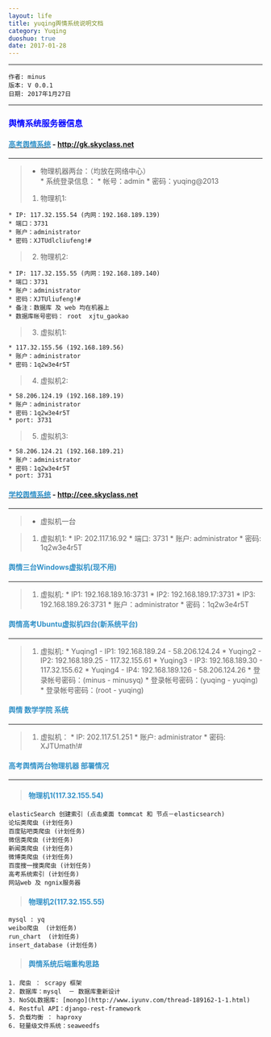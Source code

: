 ```yaml
---
layout: life
title: yuqing舆情系统说明文档
category: Yuqing
duoshuo: true
date: 2017-01-28
---
```


******

	作者: minus
	版本: V 0.0.1
	日期: 2017年1月27日

<!-- more -->

*******

### <font color="blue" style="font-weight:bold">舆情系统服务器信息</font>

#### [<font color="#3090C7" style="font-weight:bold">高考舆情系统</font>](http://gk.skyclass.net) - http://gk.skyclass.net
***
> * 物理机器两台：（均放在网络中心）	
    * 系统登录信息：
    * 帐号：admin
    * 密码：yuqing@2013
>
> 1. 物理机1:

    * IP: 117.32.155.54 (内网：192.168.189.139) 
    * 端口：3731
    * 账户：administrator
    * 密码：XJTUdlcliufeng!# 
> 2. 物理机2:

    * IP: 117.32.155.55 (内网：192.168.189.140)
    * 端口：3731
    * 账户：administrator
    * 密码：XJTUliufeng!#
    * 备注：数据库 及 web 均在机器上
    * 数据库帐号密码： root  xjtu_gaokao	
> 3. 虚拟机1:

    * 117.32.155.56 (192.168.189.56)
    * 账户：administrator
    * 密码：1q2w3e4r5T	
> 4. 虚拟机2: 

    * 58.206.124.19 (192.168.189.19)
    * 账户：administrator
    * 密码：1q2w3e4r5T
    * port: 3731
> 5. 虚拟机3:

    * 58.206.124.21 (192.168.189.21)
    * 账户：administrator
    * 密码：1q2w3e4r5T
    * port: 3731

#### [<font color="#3090C7" style="font-weight:bold">学校舆情系统</font>](http://cee.skyclass.net) - http://cee.skyclass.net
***
>
> * 虚拟机一台

> 1. 虚拟机1:
    * IP: 202.117.16.92
    * 端口: 3731
    * 账户: administrator
    * 密码: 1q2w3e4r5T

#### <font color="#3090C7" style="font-weight:bold">舆情三台Windows虚拟机(现不用)</font>
___
> 1. 虚拟机:
    * IP1: 192.168.189.16:3731
    * IP2: 192.168.189.17:3731
    * IP3: 192.168.189.26:3731
    * 账户：administrator
    * 密码：1q2w3e4r5T

#### <font color="#3090C7" style="font-weight:bold">舆情高考Ubuntu虚拟机四台(新系统平台)</font>
___
>
> 1. 虚拟机:
    * Yuqing1 - IP1: 192.168.189.24 - 58.206.124.24
    * Yuqing2 - IP2: 192.168.189.25 - 117.32.155.61
    * Yuqing3 - IP3: 192.168.189.30 - 117.32.155.62
    * Yuqing4 - IP4: 192.168.189.126 - 58.206.124.26
    * 登录帐号密码：(minus - minusyq)
    * 登录帐号密码：(yuqing - yuqing)
    * 登录帐号密码：(root - yuqing)
    
#### <font color="#3090C7" style="font-weight:bold">舆情 数学学院 系统</font>
___
> 1. 虚拟机：
    * IP: 202.117.51.251
    * 账户: administrator
    * 密码: XJTUmath!#

#### <font color="#3090C7" style="font-weight:bold">高考舆情两台物理机器 部署情况</font>
___
> #### <font color="#3090C7" style="font-weight:bold">物理机1(117.32.155.54)</font>
    elasticSearch 创建索引 (点击桌面 tommcat 和 节点－elasticsearch)
    论坛类爬虫 (计划任务)
    百度贴吧类爬虫 (计划任务)
    微信类爬虫 (计划任务)
    新闻类爬虫 (计划任务)
    微博类爬虫 (计划任务)
    百度搜一搜类爬虫 (计划任务)
    高考系统索引 (计划任务)
    网站web 及 ngnix服务器

> #### <font color="#3090C7" style="font-weight:bold">物理机2(117.32.155.55)</font>
    mysql : yq
    weibo爬虫  (计划任务)
    run_chart  (计划任务)
    insert_database (计划任务)
	
> #### <font color="#3090C7" style="font-weight:bold">舆情系统后端重构思路</font>
    1. 爬虫 ： scrapy 框架
    2. 数据库：mysql  － 数据库重新设计
    3. NoSQL数据库: [mongo](http://www.iyunv.com/thread-189162-1-1.html)
    4. Restful API：django-rest-framework
    5. 负载均衡 ： haproxy
    6. 轻量级文件系统：seaweedfs
